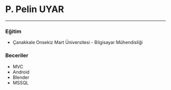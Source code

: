 # P. Pelin UYAR

-------
### Eğitim

* Çanakkale Onsekiz Mart Üniversitesi - Bilgisayar Mühendisliği

### Beceriler

* MVC
* Android
* Blender
* MSSQL


